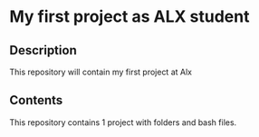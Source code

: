 # My first project as ALX student
## Description
This repository will contain my first project at Alx 
## Contents
This repository contains 1 project with folders and bash files.


